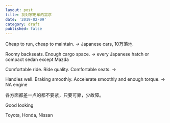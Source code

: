 ```yaml
---
layout: post
title: 我对家用车的需求
date: '2019-02-09'
category: draft
published: false
---
```


Cheap to run, cheap to maintain. -> Japanese cars, 10万落地

Roomy backseats. Enough cargo space. -> every Japanese hatch or compact sedan except Mazda

Comfortable ride. Ride quality. Comfortable seats. -> 

Handles well. Braking smoothly. Accelerate smoothly and enough torque. -> NA engine

各方面都差一点的都不要紧，只要可靠，少故障。

Good looking

Toyota, Honda, Nissan
